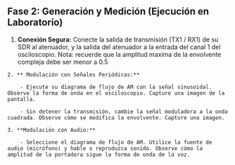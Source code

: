 ## Fase 2: Generación y Medición (Ejecución en Laboratorio)

   1.  **Conexión Segura:** Conecte la salida de transmisión (TX1 / RX1) de su SDR al atenuador, y la salida del atenuador a la entrada del canal 1 del osciloscopio. Nota: recuerde que la amplitud maxima de la envolvente compleja debe ser menor a 0.5

    2. ** Modulación con Señales Periódicas:** 

        - Ejecute su diagrama de flujo de AM con la señal sinusoidal. Observe la forma de onda en el osciloscopio. Capture una imagen de la pantalla.

        - Sin detener la transmisión, cambie la señal moduladora a la onda cuadrada. Observe cómo se modifica la envolvente. Capture una imagen.

    3. **Modulación con Audio:** 

        - Seleccione el diagrama de flujo de AM. Utilice la fuente de audio (micrófono) y hable o reproduzca sonido. Observe cómo la amplitud de la portadora sigue la forma de onda de la voz.
